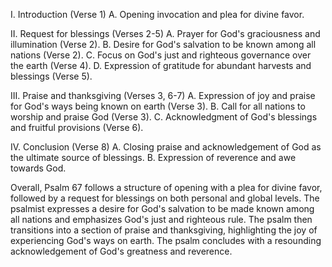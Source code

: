 I. Introduction (Verse 1)
A. Opening invocation and plea for divine favor.

II. Request for blessings (Verses 2-5)
A. Prayer for God's graciousness and illumination (Verse 2).
B. Desire for God's salvation to be known among all nations (Verse 2).
C. Focus on God's just and righteous governance over the earth (Verse 4).
D. Expression of gratitude for abundant harvests and blessings (Verse 5).

III. Praise and thanksgiving (Verses 3, 6-7)
A. Expression of joy and praise for God's ways being known on earth (Verse 3).
B. Call for all nations to worship and praise God (Verse 3).
C. Acknowledgment of God's blessings and fruitful provisions (Verse 6).

IV. Conclusion (Verse 8)
A. Closing praise and acknowledgement of God as the ultimate source of blessings.
B. Expression of reverence and awe towards God.

Overall, Psalm 67 follows a structure of opening with a plea for divine favor, followed by a request for blessings on both personal and global levels. The psalmist expresses a desire for God's salvation to be made known among all nations and emphasizes God's just and righteous rule. The psalm then transitions into a section of praise and thanksgiving, highlighting the joy of experiencing God's ways on earth. The psalm concludes with a resounding acknowledgement of God's greatness and reverence.